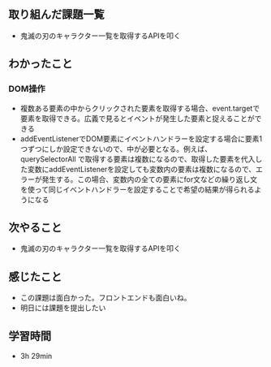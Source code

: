 ## 取り組んだ課題一覧
- 鬼滅の刃のキャラクター一覧を取得するAPIを叩く
## わかったこと
### DOM操作
- 複数ある要素の中からクリックされた要素を取得する場合、event.targetで要素を取得できる。広義で見るとイベントが発生した要素と捉えることができる
- addEventListenerでDOM要素にイベントハンドラーを設定する場合に要素1つずつにしか設定できないので、中が必要となる。例えば、querySelectorAll で取得する要素は複数になるので、取得した要素を代入した変数にaddEventListenerを設定しても変数内の要素は複数になるので、エラーが発生する。この場合、変数内の全ての要素にfor文などの繰り返し文を使って同じイベントハンドラーを設定することで希望の結果が得られるようになる
## 次やること
- 鬼滅の刃のキャラクター一覧を取得するAPIを叩く
## 感じたこと
- この課題は面白かった。フロントエンドも面白いね。
- 明日には課題を提出したい
## 学習時間
- 3h 29min